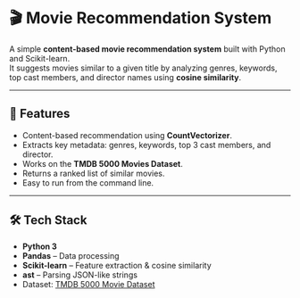 # 🎬 Movie Recommendation System

A simple **content-based movie recommendation system** built with Python and Scikit-learn.  
It suggests movies similar to a given title by analyzing genres, keywords, top cast members, and director names using **cosine similarity**.

---

## 📌 Features
- Content-based recommendation using **CountVectorizer**.
- Extracts key metadata: genres, keywords, top 3 cast members, and director.
- Works on the **TMDB 5000 Movies Dataset**.
- Returns a ranked list of similar movies.
- Easy to run from the command line.

---

## 🛠 Tech Stack
- **Python 3**
- **Pandas** – Data processing
- **Scikit-learn** – Feature extraction & cosine similarity
- **ast** – Parsing JSON-like strings
- Dataset: [TMDB 5000 Movie Dataset](https://www.kaggle.com/datasets/tmdb/tmdb-movie-metadata)
